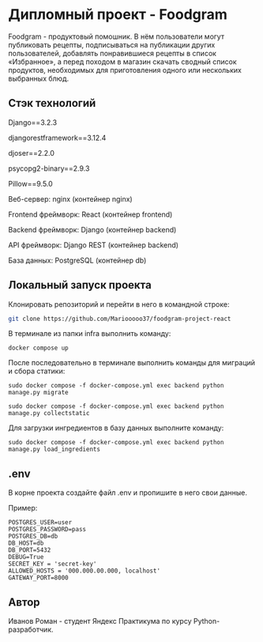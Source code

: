 # Дипломный проект - Foodgram


Foodgram - продуктовый помошник. В нём пользователи могут публиковать рецепты, подписываться на публикации других пользователей, добавлять понравившиеся рецепты в список «Избранное», а перед походом в магазин скачать сводный список продуктов, необходимых для приготовления одного или нескольких выбранных блюд.




## **Стэк технологий**

Django==3.2.3

djangorestframework==3.12.4

djoser==2.2.0

psycopg2-binary==2.9.3

Pillow==9.5.0

Веб-сервер: nginx (контейнер nginx)

Frontend фреймворк: React (контейнер frontend)

Backend фреймворк: Django (контейнер backend)

API фреймворк: Django REST (контейнер backend)

База данных: PostgreSQL (контейнер db)

## Локальный запуск проекта

Клонировать репозиторий и перейти в него в командной строке:

```bash
git clone https://github.com/Mariooooo37/foodgram-project-react
```

В терминале из папки infra выполнить команду:

```
docker compose up
```

После последовательно в терминале выполнить команды для миграций и сбора статики:

```
sudo docker compose -f docker-compose.yml exec backend python manage.py migrate

sudo docker compose -f docker-compose.yml exec backend python manage.py collectstatic
```
Для загрузки ингредиентов в базу данных выполните команду:

```
sudo docker compose -f docker-compose.yml exec backend python manage.py load_ingredients
```
## .env

В корне проекта создайте файл .env и пропишите в него свои данные.

Пример:

```
POSTGRES_USER=user
POSTGRES_PASSWORD=pass
POSTGRES_DB=db
DB_HOST=db
DB_PORT=5432
DEBUG=True
SECRET_KEY = 'secret-key'
ALLOWED_HOSTS = '000.000.00.000, localhost'
GATEWAY_PORT=8000
```

## Автор
Иванов Роман - студент Яндекс Практикума по курсу Python-разработчик.
